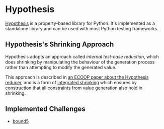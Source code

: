 # Hypothesis

[Hypothesis](https://hypothesis.works/) is a property-based library for Python.
It's implemented as a standalone library and can be used with most Python testing frameworks.

## Hypothesis's Shrinking Approach

Hypothesis adopts an approach called *internal test-case reduction*, which does shrinking by manipulating the behaviour of the generation process rather than attempting to modify the generated value.

This approach is described in [an ECOOP paper about the Hypothesis reducer](https://drmaciver.github.io/papers/reduction-via-generation-preview.pdf), and is a form of [integrated shrinking](https://hypothesis.works/articles/integrated-shrinking/) which ensures by construction that all constraints from value generation also hold in shrinking.

## Implemented Challenges

- [bound5](/pbt-libraries/hypothesis/challenges/bound5.py)

